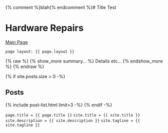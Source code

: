 {% comment %}blah{% endcomment %}# Title Test

# Hardware Repairs

[Main Page](Something/Whatnot)

```
page layout: {{ page.layout }} 
```

{% raw %}
{% show_more summary... %}
Details etc...
{% endshow_more %}
{% endraw %}

{% if site.posts.size > 0 -%}
## Posts

{% include post-list.html limit=3 -%}
{% endif -%}

`page.title = {{ page.title }}`
`site.title = {{ site.title }}`
`site.description = {{ site.description }}`
`site.tagline = {{ site.tagline }}`
